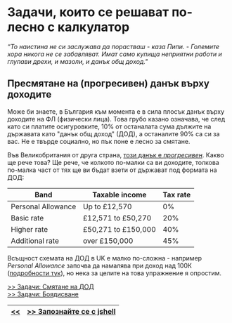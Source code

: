Задачи, които се решават по-лесно с калкулатор
==============================================

_“То наистина не си заслужава да порастваш - каза Пипи. - Големите хора никога не се забавляват. Имат само купища неприятни работи и глупави дрехи, и мазоли, и данък общ доход."_

Пресмятане на (прогресивен) данък върху доходите
------------------------------------------------

Може би знаете, в България към момента е в сила плосък данък върху доходите на ФЛ (физически лица).
Това грубо казано означава, че след като си платите осигуровките, 10% от останалата сума дължите на държавата като "данък общ доход" (ДОД), а останалите 90% са си за вас.
Не е твърде социално, но пък поне е лесно за смятане.

Във Великобритания от друга страна, [този данък е *прогресивен*][10]. Какво ще рече това?
Ще рече, че колкото по-малки са ви доходите, толкова по-малка част от тях ще ви бъдат взети от държават под формата на ДОД:

|       Band       |  Taxable income   |  Tax rate  |
|------------------|-------------------|------------|
|Personal Allowance| Up to £12,570     | 0%
|Basic rate        |£12,571 to £50,270 | 20%
|Higher rate       |£50,271 to £150,000| 40%
|Additional rate   |      over £150,000| 45%


Всъщност схемата на ДОД в UK е малко по-сложна - например _Personal Allowance_ започва да
намалява при доход над 100К ([подробности тук][20]), но нека за целите на това упражнение
я опростим.

[>> Задачи: Смятане на ДОД](s04p1.md)  
[>> Задачи: Боядисване](s04p2.md)

|[<<](s03.md) | [>> Запознайте се с jshell](s05-jshell.md)|
|--|--|

[10]: https://www.gov.uk/income-tax-rates
[20]: https://www.which.co.uk/money/tax/income-tax/tax-rates-and-allowances/
[30]: https://www.which.co.uk/money/tax/income-tax/tax-rates-and-allowances/income-tax-calculator-202223-av0q60j7yrj1#headline_1

